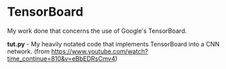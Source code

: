 # TensorBoard

My work done that concerns the use of Google's TensorBoard.

**tut.py** - My heavily notated code that implements TensorBoard into a CNN network. (from https://www.youtube.com/watch?time_continue=810&v=eBbEDRsCmv4)
